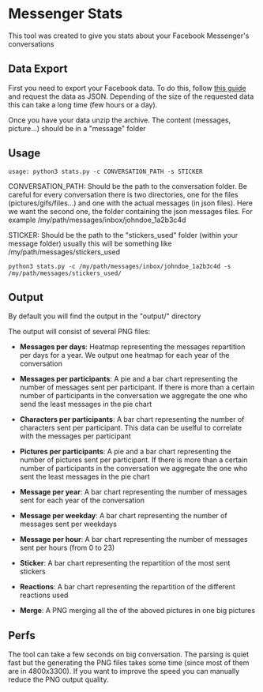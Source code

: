 # Messenger Stats

This tool was created to give you stats about your Facebook Messenger's conversations

## Data Export

First you need to export your Facebook data. To do this, follow [this guide](https://www.facebook.com/help/972879969525875?helpref=uf_permalink) and request the data as JSON. Depending of the size of the requested data this can take a long time (few hours or a day).

Once you have your data unzip the archive. The content (messages, picture...) should be in a "message" folder


## Usage

```
usage: python3 stats.py -c CONVERSATION_PATH -s STICKER
```

CONVERSATION_PATH: Should be the path to the conversation folder. Be careful for every conversation there is two directories, one for the files (pictures/gifs/files...) and one with the actual messages (in json files). Here we want the second one, the folder containing the json messages files. For example /my/path/messages/inbox/johndoe_1a2b3c4d

STICKER: Should be the path to the "stickers_used" folder (within your message folder) usually this will be something like /my/path/messages/stickers_used

```
python3 stats.py -c /my/path/messages/inbox/johndoe_1a2b3c4d -s /my/path/messages/stickers_used/
```

## Output

By default you will find the output in the "output/" directory

The output will consist of several PNG files:

* **Messages per days**: Heatmap representing the messages repartition per days for a year. We output one heatmap for each year of the conversation

* **Messages per participants**: A pie and a bar chart representing the number of messages sent per participant. If there is more than a certain number of participants in the conversation we aggregate the one who send the least messages in the pie chart

* **Characters per participants**: A bar chart representing the number of characters sent per participant. This data can be uselful to correlate with the messages per participant

* **Pictures per participants**: A pie and a bar chart representing the number of pictures sent per participant.  If there is more than a certain number of participants in the conversation we aggregate the one who sent the least messages in the pie chart

* **Message per year**: A bar chart representing the number of messages sent for each year of the conversation

* **Message per weekday**:  A bar chart representing the number of messages sent per weekdays

* **Message per hour**: A bar chart representing the number of messages sent per hours (from 0 to 23)

* **Sticker**: A bar chart representing the repartition of the most sent stickers

* **Reactions**: A bar chart representing the repartition of the different reactions used

* **Merge**: A PNG merging all the of the aboved pictures in one big pictures

## Perfs

The tool can take a few seconds on big conversation. The parsing is quiet fast but the generating the PNG files takes some time (since most of them are in 4800x3300). If you want to improve the speed you can manually reduce the PNG output quality.